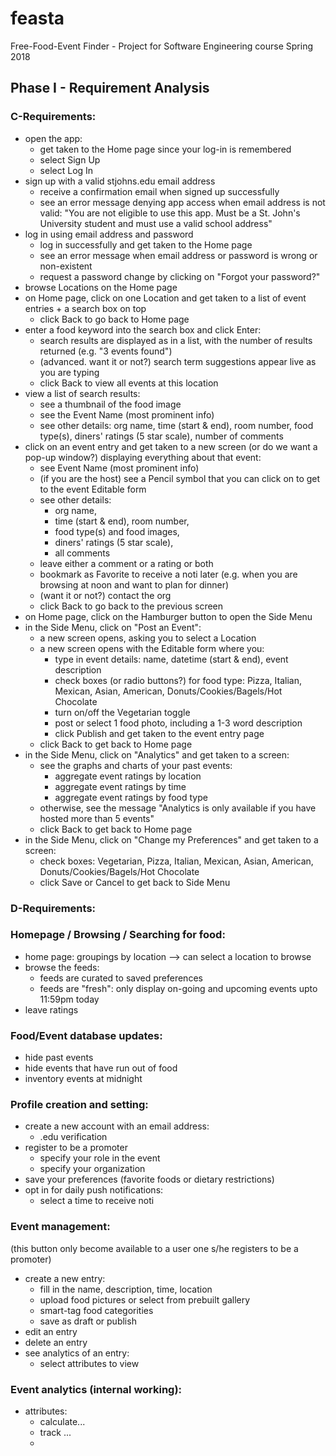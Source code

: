 # feasta
Free-Food-Event Finder - Project for Software Engineering course Spring 2018

## Phase I - Requirement Analysis

### C-Requirements:
* open the app:
  * get taken to the Home page since your log-in is remembered
  * select Sign Up
  * select Log In
* sign up with a valid stjohns.edu email address
  * receive a confirmation email when signed up successfully
  * see an error message denying app access when email address is not valid: "You are not eligible to use this app. Must be a St. John's University student and must use a valid school address"
* log in using email address and password
  * log in successfully and get taken to the Home page
  * see an error message when email address or password is wrong or non-existent
  * request a password change by clicking on "Forgot your password?"
* browse Locations on the Home page
* on Home page, click on one Location and get taken to a list of event entries + a search box on top
  * click Back to go back to Home page
* enter a food keyword into the search box and click Enter:
  * search results are displayed as in a list, with the number of results returned (e.g. "3 events found")
  * (advanced. want it or not?) search term suggestions appear live as you are typing
  * click Back to view all events at this location
* view a list of search results:
  * see a thumbnail of the food image
  * see the Event Name (most prominent info)
  * see other details: org name, time (start & end), room number, food type(s), diners' ratings (5 star scale), number of comments
* click on an event entry and get taken to a new screen (or do we want a pop-up window?) displaying everything about that event:
  * see Event Name (most prominent info)
  * (if you are the host) see a Pencil symbol that you can click on to get to the event Editable form 
  * see other details: 
    * org name, 
    * time (start & end), room number, 
    * food type(s) and food images,
    * diners' ratings (5 star scale), 
    * all comments
  * leave either a comment or a rating or both
  * bookmark as Favorite to receive a noti later (e.g. when you are browsing at noon and want to plan for dinner)
  * (want it or not?) contact the org
  * click Back to go back to the previous screen
* on Home page, click on the Hamburger button to open the Side Menu
* in the Side Menu, click on "Post an Event":
  * a new screen opens, asking you to select a Location
  * a new screen opens with the Editable form where you:
    * type in event details: name, datetime (start & end), event description
    * check boxes (or radio buttons?) for food type: Pizza, Italian, Mexican, Asian, American, Donuts/Cookies/Bagels/Hot Chocolate
    * turn on/off the Vegetarian toggle
    * post or select 1 food photo, including a 1-3 word description
    * click Publish and get taken to the event entry page
  * click Back to get back to Home page
* in the Side Menu, click on "Analytics" and get taken to a screen:
  * see the graphs and charts of your past events:
    * aggregate event ratings by location
    * aggregate event ratings by time
    * aggregate event ratings by food type
  * otherwise, see the message "Analytics is only available if you have hosted more than 5 events"
  * click Back to get back to Home page
* in the Side Menu, click on "Change my Preferences" and get taken to a screen:
  * check boxes: Vegetarian, Pizza, Italian, Mexican, Asian, American, Donuts/Cookies/Bagels/Hot Chocolate
  * click Save or Cancel to get back to Side Menu
 
 
### D-Requirements:


### Homepage / Browsing / Searching for food:
* home page: groupings by location --> can select a location to browse
* browse the feeds: 
  * feeds are curated to saved preferences
  * feeds are "fresh": only display on-going and upcoming events upto 11:59pm today
* leave ratings

### Food/Event database updates:
* hide past events
* hide events that have run out of food
* inventory events at midnight

### Profile creation and setting:
* create a new account with an email address:
  * .edu verification
* register to be a promoter
  * specify your role in the event
  * specify your organization
* save your preferences (favorite foods or dietary restrictions)
* opt in for daily push notifications:
  * select a time to receive noti

### Event management: 
(this button only become available to a user one s/he registers to be a promoter)
* create a new entry:
  * fill in the name, description, time, location
  * upload food pictures or select from prebuilt gallery
  * smart-tag food categorities
  * save as draft or publish
* edit an entry
* delete an entry
* see analytics of an entry:
  * select attributes to view

### Event analytics (internal working):
* attributes:
  * calculate...
  * track ...
  * 

